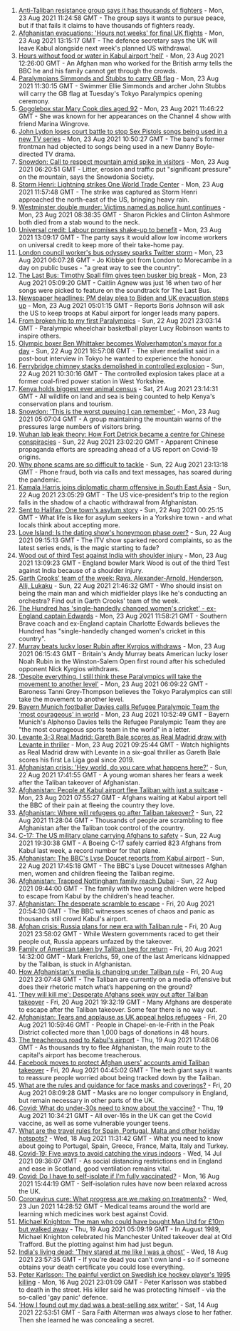 1. [Anti-Taliban resistance group says it has thousands of fighters](https://www.bbc.co.uk/news/world-asia-58239156) - Mon, 23 Aug 2021 11:24:58 GMT - The group says it wants to pursue peace, but if that fails it claims to have thousands of fighters ready.
2. [Afghanistan evacuations: 'Hours not weeks' for final UK flights](https://www.bbc.co.uk/news/uk-58302734) - Mon, 23 Aug 2021 13:15:17 GMT - The defence secretary says the UK will leave Kabul alongside next week's planned US withdrawal.
3. [Hours without food or water in Kabul airport 'hell'](https://www.bbc.co.uk/news/uk-58305040) - Mon, 23 Aug 2021 12:26:00 GMT - An Afghan man who worked for the British army tells the BBC he and his family cannot get through the crowds.
4. [Paralympians Simmonds and Stubbs to carry GB flag](https://www.bbc.co.uk/sport/disability-sport/58303759) - Mon, 23 Aug 2021 11:30:15 GMT - Swimmer Ellie Simmonds and archer John Stubbs will carry the GB flag at Tuesday's Tokyo Paralympics opening ceremony.
5. [Gogglebox star Mary Cook dies aged 92](https://www.bbc.co.uk/news/entertainment-arts-58305900) - Mon, 23 Aug 2021 11:46:22 GMT - She was known for her appearances on the Channel 4 show with friend Marina Wingrove.
6. [John Lydon loses court battle to stop Sex Pistols songs being used in a new TV series](https://www.bbc.co.uk/news/entertainment-arts-58303879) - Mon, 23 Aug 2021 10:50:27 GMT - The band's former frontman had objected to songs being used in a new Danny Boyle-directed TV drama.
7. [Snowdon: Call to respect mountain amid spike in visitors](https://www.bbc.co.uk/news/uk-wales-58283816) - Mon, 23 Aug 2021 06:20:51 GMT - Litter, erosion and traffic put "significant pressure" on the mountain, says the Snowdonia Society.
8. [Storm Henri: Lightning strikes One World Trade Center](https://www.bbc.co.uk/news/world-us-canada-58304611) - Mon, 23 Aug 2021 11:57:48 GMT - The strike was captured as Storm Henri approached the north-east of the US, bringing heavy rain.
9. [Westminster double murder: Victims named as police hunt continues](https://www.bbc.co.uk/news/uk-england-london-58304303) - Mon, 23 Aug 2021 08:38:35 GMT - Sharon Pickles and Clinton Ashmore both died from a stab wound to the neck.
10. [Universal credit: Labour promises shake-up to benefit](https://www.bbc.co.uk/news/uk-politics-58304242) - Mon, 23 Aug 2021 13:09:17 GMT - The party says it would allow low income workers on universal credit to keep more of their take-home pay.
11. [London council worker's bus odyssey sparks Twitter storm](https://www.bbc.co.uk/news/uk-england-london-58297172) - Mon, 23 Aug 2021 06:07:28 GMT - Jo Kibble got from London to Morecambe in a day on public buses - "a great way to see the country".
12. [The Last Bus: Timothy Spall film gives teen busker big break](https://www.bbc.co.uk/news/uk-scotland-58297986) - Mon, 23 Aug 2021 05:09:20 GMT - Caitlin Agnew was just 16 when two of her songs were picked to feature on the soundtrack for The Last Bus.
13. [Newspaper headlines: PM delay plea to Biden and UK evacuation steps up](https://www.bbc.co.uk/news/blogs-the-papers-58300994) - Mon, 23 Aug 2021 05:01:15 GMT - Reports Boris Johnson will ask the US to keep troops at Kabul airport for longer leads many papers.
14. [From broken hip to my first Paralympics](https://www.bbc.co.uk/news/uk-england-leicestershire-58273615) - Sun, 22 Aug 2021 23:03:14 GMT - Paralympic wheelchair basketball player Lucy Robinson wants to inspire others.
15. [Olympic boxer Ben Whittaker becomes Wolverhampton's mayor for a day](https://www.bbc.co.uk/news/uk-england-birmingham-58299944) - Sun, 22 Aug 2021 16:57:08 GMT - The silver medallist said in a post-bout interview in Tokyo he wanted to experience the honour.
16. [Ferrybridge chimney stacks demolished in controlled explosion](https://www.bbc.co.uk/news/uk-england-leeds-58297602) - Sun, 22 Aug 2021 10:30:16 GMT - The controlled explosion takes place at a former coal-fired power station in West Yorkshire.
17. [Kenya holds biggest ever animal census](https://www.bbc.co.uk/news/world-africa-58281212) - Sat, 21 Aug 2021 23:14:31 GMT - All wildlife on land and sea is being counted to help Kenya's conservation plans and tourism.
18. [Snowdon: 'This is the worst queuing I can remember'](https://www.bbc.co.uk/news/uk-wales-58284171) - Mon, 23 Aug 2021 05:07:04 GMT - A group maintaining the mountain warns of the pressures large numbers of visitors bring.
19. [Wuhan lab leak theory: How Fort Detrick became a centre for Chinese conspiracies](https://www.bbc.co.uk/news/world-us-canada-58273322) - Sun, 22 Aug 2021 23:02:20 GMT - Apparent Chinese propaganda efforts are spreading ahead of a US report on Covid-19 origins.
20. [Why phone scams are so difficult to tackle](https://www.bbc.co.uk/news/business-58254354) - Sun, 22 Aug 2021 23:13:18 GMT - Phone fraud, both via calls and text messages, has soared during the pandemic.
21. [Kamala Harris joins diplomatic charm offensive in South East Asia](https://www.bbc.co.uk/news/world-asia-58277226) - Sun, 22 Aug 2021 23:05:29 GMT - The US vice-president's trip to the region falls in the shadow of a chaotic withdrawal from Afghanistan.
22. [Sent to Halifax: One town's asylum story](https://www.bbc.co.uk/news/uk-politics-58270841) - Sun, 22 Aug 2021 00:25:15 GMT - What life is like for asylum seekers in a Yorkshire town - and what locals think about accepting more.
23. [Love Island: Is the dating show's honeymoon phase over?](https://www.bbc.co.uk/news/entertainment-arts-58270729) - Sun, 22 Aug 2021 09:15:13 GMT - The ITV show sparked record complaints, so as the latest series ends, is the magic starting to fade?
24. [Wood out of third Test against India with shoulder injury](https://www.bbc.co.uk/sport/cricket/58303560) - Mon, 23 Aug 2021 13:09:23 GMT - England bowler Mark Wood is out of the third Test against India because of a shoulder injury.
25. [Garth Crooks' team of the week: Raya, Alexander-Arnold, Henderson, Alli, Lukaku](https://www.bbc.co.uk/sport/football/58298530) - Sun, 22 Aug 2021 21:46:32 GMT - Who should insist on being the main man and which midfielder plays like he's conducting an orchestra? Find out in Garth Crooks' team of the week.
26. [The Hundred has 'single-handedly changed women's cricket' - ex-England captain Edwards](https://www.bbc.co.uk/sport/cricket/58305443) - Mon, 23 Aug 2021 11:58:21 GMT - Southern Brave coach and ex-England captain Charlotte Edwards believes the Hundred has "single-handedly changed women's cricket in this country".
27. [Murray beats lucky loser Rubin after Kyrgios withdraws](https://www.bbc.co.uk/sport/tennis/58302495) - Mon, 23 Aug 2021 06:15:43 GMT - Britain's Andy Murray beats American lucky loser Noah Rubin in the Winston-Salem Open first round after his scheduled opponent Nick Kyrgios withdraws.
28. ['Despite everything, I still think these Paralympics will take the movement to another level'](https://www.bbc.co.uk/sport/disability-sport/58266243) - Mon, 23 Aug 2021 06:09:22 GMT - Baroness Tanni Grey-Thompson believes the Tokyo Paralympics can still take the movement to another level.
29. [Bayern Munich footballer Davies calls Refugee Paralympic Team the 'most courageous' in world](https://www.bbc.co.uk/sport/disability-sport/58302504) - Mon, 23 Aug 2021 10:52:49 GMT - Bayern Munich's Alphonso Davies tells the Refugee Paralympic Team they are "the most courageous sports team in the world" in a letter.
30. [Levante 3-3 Real Madrid: Gareth Bale scores as Real Madrid draw with Levante in thriller](https://www.bbc.co.uk/sport/av/football/58304954) - Mon, 23 Aug 2021 09:25:44 GMT - Watch highlights as Real Madrid draw with Levante in a six-goal thriller as Gareth Bale scores his first La Liga goal since 2019.
31. [Afghanistan crisis: 'Hey world, do you care what happens here?'](https://www.bbc.co.uk/news/world-asia-58297623) - Sun, 22 Aug 2021 17:41:55 GMT - A young woman shares her fears a week after the Taliban takeover of Afghanistan.
32. [Afghanistan: People at Kabul airport flee Taliban with just a suitcase](https://www.bbc.co.uk/news/world-asia-58300386) - Mon, 23 Aug 2021 07:55:27 GMT - Afghans waiting at Kabul airport tell the BBC of their pain at fleeing the country they love.
33. [Afghanistan: Where will refugees go after Taliban takeover?](https://www.bbc.co.uk/news/world-asia-58283177) - Sun, 22 Aug 2021 11:28:04 GMT - Thousands of people are scrambling to flee Afghanistan after the Taliban took control of the country.
34. [C-17: The US military plane carrying Afghans to safety](https://www.bbc.co.uk/news/world-asia-58297899) - Sun, 22 Aug 2021 19:30:38 GMT - A Boeing C-17 safely carried 823 Afghans from Kabul last week, a record number for that plane.
35. [Afghanistan: The BBC's Lyse Doucet reports from Kabul airport](https://www.bbc.co.uk/news/world-asia-58300416) - Sun, 22 Aug 2021 17:45:18 GMT - The BBC's Lyse Doucet witnesses Afghan men, women and children fleeing the Taliban regime.
36. [Afghanistan: Trapped Nottingham family reach Dubai](https://www.bbc.co.uk/news/uk-england-nottinghamshire-58293789) - Sun, 22 Aug 2021 09:44:00 GMT - The family with two young children were helped to escape from Kabul by the children's head teacher.
37. [Afghanistan: The desperate scramble to escape](https://www.bbc.co.uk/news/world-asia-58286000) - Fri, 20 Aug 2021 20:54:30 GMT - The BBC witnesses scenes of chaos and panic as thousands still crowd Kabul's airport.
38. [Afghan crisis: Russia plans for new era with Taliban rule](https://www.bbc.co.uk/news/world-europe-58265934) - Fri, 20 Aug 2021 23:58:02 GMT - While Western governments raced to get their people out, Russia appears unfazed by the takeover.
39. [Family of American taken by Taliban beg for return](https://www.bbc.co.uk/news/world-us-canada-58276062) - Fri, 20 Aug 2021 14:32:00 GMT - Mark Frerichs, 59, one of the last Americans kidnapped by the Taliban, is stuck in Afghanistan.
40. [How Afghanistan's media is changing under Taliban rule](https://www.bbc.co.uk/news/world-asia-58273011) - Fri, 20 Aug 2021 23:07:48 GMT - The Taliban are currently on a media offensive but does their rhetoric match what’s happening on the ground?
41. ['They will kill me': Desperate Afghans seek way out after Taliban takeover](https://www.bbc.co.uk/news/world-asia-58286372) - Fri, 20 Aug 2021 19:32:19 GMT - Many Afghans are desperate to escape after the Taliban takeover. Some fear there is no way out.
42. [Afghanistan: Tears and applause as UK appeal helps refugees](https://www.bbc.co.uk/news/uk-58281203) - Fri, 20 Aug 2021 10:59:46 GMT - People in Chapel-en-le-Frith in the Peak District collected more than 1,000 bags of donations in 48 hours.
43. [The treacherous road to Kabul's airport](https://www.bbc.co.uk/news/world-asia-58271517) - Thu, 19 Aug 2021 17:48:06 GMT - As thousands try to flee Afghanistan, the main route to the capital's airport has become treacherous.
44. [Facebook moves to protect Afghan users' accounts amid Taliban takeover](https://www.bbc.co.uk/news/technology-58277175) - Fri, 20 Aug 2021 04:45:02 GMT - The tech giant says it wants to reassure people worried about being tracked down by the Taliban.
45. [What are the rules and guidance for face masks and coverings?](https://www.bbc.co.uk/news/health-51205344) - Fri, 20 Aug 2021 08:09:28 GMT - Masks are no longer compulsory in England, but remain necessary in other parts of the UK.
46. [Covid: What do under-30s need to know about the vaccine?](https://www.bbc.co.uk/news/health-57273875) - Thu, 19 Aug 2021 10:34:21 GMT - All over-16s in the UK can get the Covid vaccine, as well as some vulnerable younger teens.
47. [What are the travel rules for Spain, Portugal, Malta and other holiday hotspots?](https://www.bbc.co.uk/news/explainers-56997931) - Wed, 18 Aug 2021 11:31:42 GMT - What you need to know about going to Portugal, Spain, Greece, France, Malta, Italy and Turkey.
48. [Covid-19: Five ways to avoid catching the virus indoors](https://www.bbc.co.uk/news/explainers-53917432) - Wed, 14 Jul 2021 09:36:07 GMT - As social distancing restrictions end in England and ease in Scotland, good ventilation remains vital.
49. [Covid: Do I have to self-isolate if I'm fully vaccinated?](https://www.bbc.co.uk/news/explainers-54239922) - Mon, 16 Aug 2021 15:44:19 GMT - Self-isolation rules have now been relaxed across the UK.
50. [Coronavirus cure: What progress are we making on treatments?](https://www.bbc.co.uk/news/health-52354520) - Wed, 23 Jun 2021 14:28:52 GMT - Medical teams around the world are learning which medicines work best against Covid.
51. [Michael Knighton: The man who could have bought Man Utd for £10m but walked away](https://www.bbc.co.uk/sport/football/58233755) - Thu, 19 Aug 2021 05:09:19 GMT - In August 1989, Michael Knighton celebrated his Manchester United takeover deal at Old Trafford. But the plotting against him had just begun.
52. [India's living dead: 'They stared at me like I was a ghost'](https://www.bbc.co.uk/news/stories-58259497) - Wed, 18 Aug 2021 23:57:35 GMT - If you're dead you can't own land - so if someone obtains your death certificate you could lose everything.
53. [Peter Karlsson: The painful verdict on Swedish ice hockey player's 1995 killing](https://www.bbc.co.uk/sport/ice-hockey/58101549) - Mon, 16 Aug 2021 23:01:09 GMT - Peter Karlsson was stabbed to death in the street. His killer said he was protecting himself - via the so-called 'gay panic' defence.
54. ['How I found out my dad was a best-selling sex writer'](https://www.bbc.co.uk/news/stories-58171940) - Sat, 14 Aug 2021 22:53:51 GMT - Sara Faith Alterman was always close to her father. Then she learned he was concealing a secret.
